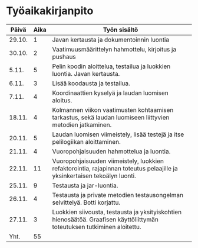# Työaikakirjanpito

Päivä | Aika | Työn sisältö
----- | ---- | ------------
29.10. | 1 | Javan kertausta ja dokumentoinnin luontia
30.10. | 2 | Vaatimuusmäärittelyn hahmottelu, kirjoitus ja pushaus
5.11. | 5 | Pelin koodin aloittelua, testailua ja luokkien luontia. Javan kertausta.
6.11. | 3 | Lisää koodausta ja testailua.
7.11. | 4 | Koordinaattien kyselyä ja laudan luomisen aloitus.
18.11. | 4 | Kolmannen viikon vaatimusten kohtaamisen tarkastus, sekä laudan luomiseen liittyvien metodien jatkaminen.
20.11. | 5 | Laudan luomisen viimeistely, lisää testejä ja itse pelilogiikan aloittaminen.
21.11. | 4 | Vuoropohjaisuuden hahmottelua ja luontia.
22.11. | 11 | Vuoropohjaisuuden viimeistely, luokkien refaktorointia, rajapinnan toteutus pelaajille ja yksinkertaisen tekoälyn luonti.
25.11. | 9 | Testausta ja jar-luontia.
26.11. | 4 | Testausta ja private metodien testausongelman selvittelyä. Botti korjattu.
27.11. | 3 | Luokkien siivousta, testausta ja yksityiskohtien hienosäätöä. Graafisen käyttöliittymän toteutuksen tutkiminen aloitettu.
Yht. | 55 | 
